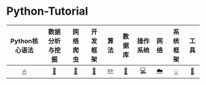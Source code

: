 # Python-Tutorial


| Python核心语法 | 数据分析与挖掘 | 网络爬虫 | 开发框架 | 算法 | 数据库 | 操作系统 | 网络 | 系统框架  | 工具 |
| :--------: | :---------: | :---------: | :---------: | :---------: | :---------:| :---------: | :-------: | :-------:| :------:|
| [:fire:](#fire-Python核心语法) | [:memo:](#memo-数据分析与挖掘)|[:watermelon:](#watermelon-网络爬虫) | [:art:](#art-开发框架) |[:pencil2:](#pencil2-算法)|  [:floppy_disk:](#floppy_disk-数据库)| [:computer:](#computer-操作系统)| [:cloud:](#cloud-网络)| [:bulb:](#bulb-系统框架)|[:wrench:](#wrench-工具) |


